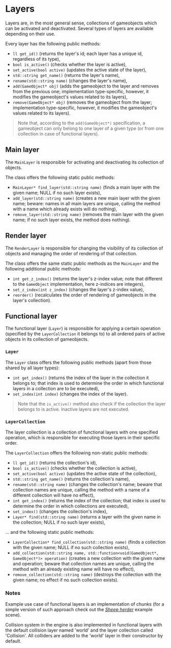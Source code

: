 # Layers

Layers are, in the most general sense, collections of gameobjects which can be activated and deactivated. Several types of layers are available depending on their use.

Every layer has the following public methods:
- `ll get_id()` (returns the layer's id; each layer has a unique id, regardless of its type),
- `bool is_active()` (checks whether the layer is active),
- `set_active(bool active)` (updates the active state of the layer),
- `std::string get_name()` (returns the layer's name),
- `rename(std::string name)` (changes the layer's name),
- `add(GameObject* obj)` (adds the gameobject to the layer and removes from the previous one; implementation type-specific, however, it modifies the gameobject's values related to its layers),
- `remove(GameObject* obj)` (removes the gameobject from the layer; implementation type-specific, however, it modifies the gameobject's values related to its layers).
> Note that, according to the `add(GameObject*)` specification, a gameobject can only belong to one layer of a given type (or from one collection in case of functional layers).

## Main layer

The `MainLayer` is responsible for activating and deactivating its collection of objects.

The class offers the following static public methods:
- `MainLayer* find_layer(std::string name)` (finds a main layer with the given name; NULL if no such layer exists),
- `add_layer(std::string name)` (creates a new main layer with the given name; beware: names in all main layers are unique, calling the method with a name which already exists will do nothing),
- `remove_layer(std::string name)` (removes the main layer with the given name; if no such layer exists, the method does nothing).

## Render layer

The `RenderLayer` is responsible for changing the visibility of its collection of objects and managing the order of rendering of that collection.

The class offers the same static public methods as the `MainLayer` and the following additional public methods:
- `int get_z_index()` (returns the layer's z-index value; note that different to the `GameObject` implementation, here z-indices are integers),
- `set_z_index(int z_index)` (changes the layer's z-index value),
- `reorder()` (recalculates the order of rendering of gameobjects in the layer's collection).

## Functional layer
The functional layer (`Layer`) is responsible for applying a certain operation (specified by the `LayerCollection` it belongs to) to all ordered pairs of active objects in its collection of gameobjects.

### `Layer`

The `Layer` class offers the following public methods (apart from those shared by all layer types):
- `int get_index()` (returns the index of the layer in the collection it belongs to; that index is used to determine the order in which functional layers in a collection are to be executed),
- `set_index(int index)` (changes the index of the layer).
> Note that the `is_active()` method also check if the collection the layer belongs to is active. Inactive layers are not executed.

### `LayerCollection`

The layer collection is a collection of functional layers with one specified operation, which is responsible for executing those layers in their specific order.

The `LayerCollection` offers the following non-static public methods:
- `ll get_id()` (returns the collection's id),
- `bool is_active()` (checks whether the collection is active),
- `set_active(bool active)` (updates the active state of the collection),
- `std::string get_name()` (returns the collection's name),
- `rename(std::string name)` (changes the collection's name; beware that collection names are unique, calling the method with a name of a different collection will have no effect),
- `int get_index()` (returns the index of the collection; that index is used to determine the order in which collections are executed),
- `set_index()` (changes the collection's index),
- `Layer* find(std::string name)` (returns a layer with the given name in the collection; NULL if no such layer exists),

... and the following static public methods:
- `LayerCollection* find_collection(std::string name)` (finds a collection with the given name; NULL if no such collection exists),
- `add_collection(std::string name, std::function<void(GameObject*, GameObject*)> operation)` (creates a new collection with the given name and operation; beware that collection names are unique, calling the method with an already existing name will have no effect),
- `remove_collection(std::string name)` (destroys the collection with the given name; no effect if no such collection exists).

### Notes

Example use case of functional layers is an implementation of chunks (for a simple version of such approach check out the [*Sheep herder*](../scripts/v1.1-example-02/example.md) example scene).

Collision system in the engine is also implemented in functional layers with the default collision layer named 'world' and the layer collection called 'Collision'. All colliders are added to the 'world' layer in their constructor by default.
